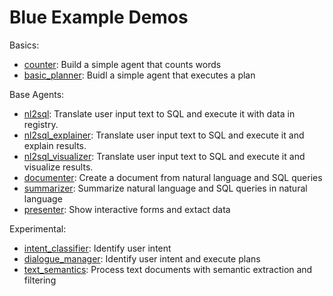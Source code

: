 # Blue Example Demos

Basics:
* [counter](counter): Build a simple agent that counts words 
* [basic_planner](basic_planner): Buidl a simple agent that executes a plan

Base Agents:
* [nl2sql](nl2sql): Translate user input text to SQL and execute it with data in registry.
* [nl2sql_explainer](nl2sql_explainer): Translate user input text to SQL and execute it and explain results.
* [nl2sql_visualizer](nl2sql_visualizer): Translate user input text to SQL and execute it and visualize results.
* [documenter](documenter): Create a document from natural language and SQL queries
* [summarizer](summarizer): Summarize natural language and SQL queries in natural language
* [presenter](presenter): Show interactive forms and extact data

Experimental:
* [intent_classifier](intent_classifier): Identify user intent 
* [dialogue_manager](dialogue_manager): Identify user intent and execute plans
* [text_semantics](text_semantics): Process text documents with semantic extraction and filtering
